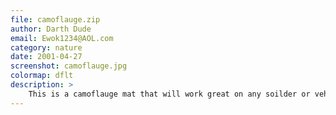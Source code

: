 ```yaml
---
file: camoflauge.zip
author: Darth Dude
email: Ewok1234@AOL.com
category: nature
date: 2001-04-27
screenshot: camoflauge.jpg
colormap: dflt
description: >
    This is a camoflauge mat that will work great on any soilder or vehicle. <b>*16 bit*</b>
---
```

